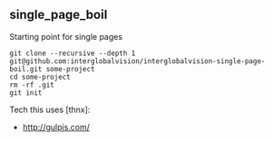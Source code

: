 single_page_boil
-------

Starting point for single pages

```
git clone --recursive --depth 1 git@github.com:interglobalvision/interglobalvision-single-page-boil.git some-project
cd some-project
rm -rf .git
git init
```



Tech this uses [thnx]:

- http://gulpjs.com/
